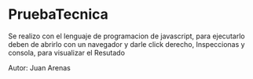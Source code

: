 # PruebaTecnica
Se realizo con el lenguaje de programacion de javascript,
para ejecutarlo deben de abrirlo con un navegador y darle click derecho, Inspeccionas y consola, para visualizar el Resutado

Autor: Juan Arenas
